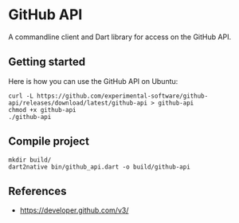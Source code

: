 # GitHub API

A commandline client and Dart library for access on the GitHub API.

## Getting started

Here is how you can use the GitHub API on Ubuntu:

```
curl -L https://github.com/experimental-software/github-api/releases/download/latest/github-api > github-api
chmod +x github-api
./github-api
```

## Compile project

```
mkdir build/
dart2native bin/github_api.dart -o build/github-api
```

## References

- https://developer.github.com/v3/
